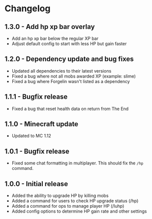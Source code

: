 # Changelog

## 1.3.0 - Add hp xp bar overlay
 - Add an hp xp bar below the regular XP bar
 - Adjust default config to start with less HP but gain faster

## 1.2.0 - Dependency update and bug fixes
 - Updated all dependencies to their latest versions
 - Fixed a bug where not all mobs awarded XP (example: slime)
 - Fixed a bug where Forgelin wasn't listed as a dependency

## 1.1.1 - Bugfix release
 - Fixed a bug that reset health data on return from The End

## 1.1.0 - Minecraft update
 - Updated to MC 1.12

## 1.0.1 - Bugfix release
 - Fixed some chat formatting in multiplayer. This should fix the `/hp` command.

## 1.0.0 - Initial release
 - Added the ability to upgrade HP by killing mobs
 - Added a command for users to check HP upgrade status (/hp)
 - Added a command for ops to manage player HP (/luhp)
 - Added config options to determine HP gain rate and other settings
